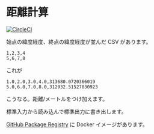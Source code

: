 # 距離計算

[![CircleCI](https://circleci.com/gh/odt/distance.svg?style=svg)](https://circleci.com/gh/odt/distance)

始点の緯度経度、終点の緯度経度が並んだ CSV があります。

``` csv
1,2,3,4
5,6,7,8
```

これが

``` csv
1.0,2.0,3.0,4.0,313680.0720366019
5.0,6.0,7.0,8.0,312932.51527830923
```

こうなる。距離/メートルをつけ加えます。

標準入力から読み込んで標準出力に書き出します。

[GitHub Package Registry](https://github.com/odt/distance/packages) に Docker イメージがあります。
